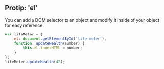 ## Protip: 'el'

You can add a DOM selector to an object and modify it inside of your object for easy reference.

```js
var lifeMeter = {
	el: document.getElementById('life-meter'),
	function: updateHealth(number) {
    	this.el.innerHTML = number;
	}
};
lifeMeter.updateHealth(42);
```
